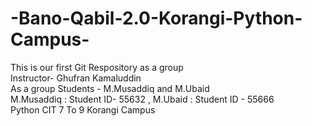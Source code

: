 # -Bano-Qabil-2.0-Korangi-Python-Campus-
This is our first Git Respository as a group
<br>
Instructor- Ghufran Kamaluddin
<br>
As a  group Students - M.Musaddiq and M.Ubaid
<br>
M.Musaddiq : Student ID- 55632 , M.Ubaid : Student ID - 55666
<br>
Python CIT 7 To 9
Korangi Campus
